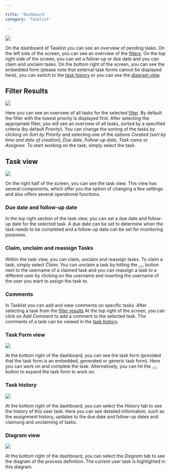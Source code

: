 ```yaml
---

title: 'Dashboard'
category: 'Tasklist'

---
```


<div class="row">
  <div class="col-xs-6 col-sm-6 col-md-3">
    <img data-img-thumb src="ref:asset:/assets/img/implementation-tasklist/tasklist-dashboard-detail.png" />
  </div>
  <div class="col-xs-6 col-sm-6 col-md-9">
    <p>
      On the dashboard of Tasklist you can see an overview of pending tasks. On the left side of the screen, you can see an overview of the <a href="ref:#tasklist-filters">filters</a>. On the top right side of the screen, you can set a follow-up or due date and you can claim and unclaim tasks. On the bottom right of the screen, you can see the embedded form (please note that external task forms cannot be displayed here), you can switch to the <a href="ref:#tasklist-dashboard-task-history">task history</a> or you can see the <a href="ref:#tasklist-dashboard-diagram-view">diagram view</a>.
    </p>
  </div>
</div>

## Filter Results

<div class="row">
  <div class="col-xs-6 col-sm-6 col-md-3">
    <img data-img-thumb src="ref:asset:/assets/img/implementation-tasklist/tasklist-task-overview.png" />
  </div>
  <div class="col-xs-6 col-sm-6 col-md-9">
    <p>
      Here you can see an overview of all tasks for the selected <a href="ref:#tasklist-filters">filter</a>. By default the filter with the lowest priority is displayed first. After selecting the appropriate filter, you will see an overview of all tasks, sorted by a specified criteria (by default <i>Priority</i>). You can change the sorting of the tasks by clicking on <i>Sort by Priority</i> and selecting one of the options <i>Created (sort by time and date of creation)</i>, <i>Due date</i>, <i>Follow-up date</i>, <i>Task name</i> or <i>Assignee</i>. To start working on the task, simply select the task.
    </p>
  </div>
</div>

## Task view

<div class="row">
  <div class="col-xs-6 col-sm-6 col-md-3">
    <img data-img-thumb src="ref:asset:/assets/img/implementation-tasklist/tasklist-task-view.png" />
  </div>
  <div class="col-xs-6 col-sm-6 col-md-9">
    <p>
      On the right half of the screen, you can see the task view. This view has several components, which offer you the option of changing a few settings and also offers several operational functions.
    </p>
  </div>
</div>

### Due date and follow-up date

In the top right section of the task view, you can set a due date and follow-up date for the selected task. A due date can be set to determine when the task needs to be completed and a follow-up date can be set for monitoring purposes.

### Claim, unclaim and reassign Tasks

Within the task view, you can claim, unclaim and reassign tasks. To claim a task, simply select _Claim_. You can unclaim a task by hitting the <button class="btn btn-xs"><i class="glyphicon glyphicon-remove"></i></button> button next to the username of a claimed task and you can reassign a task to a different user by clicking on the username and inserting the username of the user you want to assign the task to.

### Comments
In Tasklist you can add and view comments on specific tasks. After selecting a task from the [filter results](ref:#tasklist-dashboard-filter-results) At the top right of the screen, you can click on _Add Comment_ to add a comment to the selected task. The comments of a task can be viewed in the [task history](ref:#tasklist-dashboard-task-history).

### Task Form view

<div class="row">
  <div class="col-xs-6 col-sm-6 col-md-3">
    <img data-img-thumb src="ref:asset:/assets/img/implementation-tasklist/tasklist-task-form.png" />
  </div>
  <div class="col-xs-6 col-sm-6 col-md-9">
    <p>
      At the bottom right of the dashboard, you can see the task form (provided that the task form is an embedded, generated or generic task form). Here you can work on and complete the task. Alternatively, you can hit the <button class="btn btn-xs"><i class="glyphicon glyphicon-fullscreen"></i></button> button to expand the task form to work on.
    </p>
  </div>
</div>

### Task history

<div class="row">
  <div class="col-xs-6 col-sm-6 col-md-3">
    <img data-img-thumb src="ref:asset:/assets/img/implementation-tasklist/tasklist-task-history.png" />
  </div>
  <div class="col-xs-6 col-sm-6 col-md-9">
    <p>
      At the bottom right of the dashboard, you can select the <i>History</i> tab to see the history of this user task. Here you can see detailed information, such as the assignment history, updates to the due date and follow-up dates and claimung and unclaiming of tasks.
    </p>
  </div>
</div>


### Diagram view

<div class="row">
  <div class="col-xs-6 col-sm-6 col-md-3">
    <img data-img-thumb src="ref:asset:/assets/img/implementation-tasklist/tasklist-task-diagram.png" />
  </div>
  <div class="col-xs-6 col-sm-6 col-md-9">
    <p>
      At the bottom right of the dashboard, you can select the <i>Diagram</i> tab to see the diagram of the process definition. The current user task is highlighted in this diagram.
    </p>
  </div>
</div>
